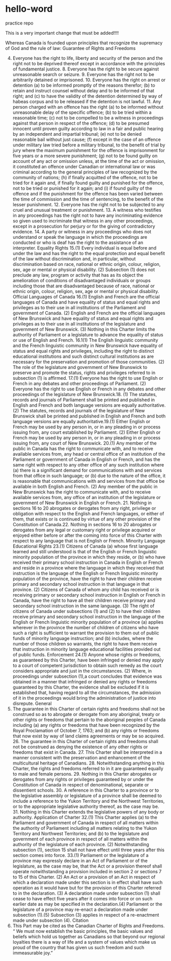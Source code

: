# hello-word

practice repo

This is a very important change that must be added!!!!

Whereas Canada is founded upon principles that recognize the
supremacy of God and the rule of law:
Guarantee of Rights
and Freedoms

4. Everyone has the right to life, liberty and security of the person and
   the right not to be deprived thereof except in accordance with the principles
   of fundamental justice. 8. Everyone has the right to be secure against
   unreasonable search or seizure. 9. Everyone has the right not to be arbitrarily
   detained or imprisoned. 10. Everyone has the right on arrest or detention (a)
   to be informed promptly of the reasons therefor; (b) to retain and instruct
   counsel without delay and to be informed of that right; and (c) to have
   the validity of the detention determined by way of habeas corpus and to be
   released if the detention is not lawful. 11. Any person charged with an offence
   has the right (a) to be informed without unreasonable delay of the specific
   offence; (b) to be tried within a reasonable time; (c) not to be compelled to
   be a witness in proceedings against that person in respect of the offence; (d)
   to be presumed innocent until proven guilty according to law in a fair and
   public hearing by an independent and impartial tribunal; (e) not to be denied
   reasonable bail without just cause; (f) except in the case of an offence under
   military law tried before a military tribunal, to the benefit of trial by jury
   where the maximum punishment for the offence is imprisonment for five
   years or a more severe punishment; (g) not to be found guilty on account of
   any act or omission unless, at the time of the act or omission, it constituted
   an offence under Canadian or international law or was criminal according to
   the general principles of law recognized by the community of nations; (h) if
   finally acquitted of the offence, not to be tried for it again and, if finally found
   guilty and punished for the offence, not to be tried or punished for it again;
   and (i) if found guilty of the offence and if the punishment for the offence has
   been varied between the time of commission and the time of sentencing, to the
   benefit of the lesser punishment. 12. Everyone has the right not to be subjected
   to any cruel and unusual treatment or punishment. 13. A witness who testifies
   in any proceedings has the right not to have any incriminating evidence so
   given used to incriminate that witness in any other proceedings, except in a
   prosecution for perjury or for the giving of contradictory evidence. 14. A party
   or witness in any proceedings who does not understand or speak the language
   in which the proceedings are conducted or who is deaf has the right to the
   assistance of an interpreter.
   Equality Rights
   15.(1) Every individual is equal before and under the law and
   has the right to the equal protection and equal benefit of the law without
   discrimination and, in particular, without discrimination based on race,
   national or ethnic origin, colour, religion, sex, age or mental or physical
   disability. (2) Subsection (1) does not preclude any law, program or activity
   that has as its object the amelioration of conditions of disadvantaged
   individuals or groups including those that are disadvantaged because of race,
   national or ethnic origin, colour, religion, sex, age or mental or physical
   disability.
   Official Languages
   of Canada
   16.(1) English and French are the official languages of Canada and
   have equality of status and equal rights and privileges as to their use in all
   institutions of the Parliament and government of Canada. (2) English and
   French are the official languages of New Brunswick and have equality of
   status and equal rights and privileges as to their use in all institutions of the
   legislature and government of New Brunswick. (3) Nothing in this Charter
   limits the authority of Parliament or a legislature to advance the equality of
   status or use of English and French. 16.1(1) The English linguistic community
   and the French linguistic community in New Brunswick have equality of status
   and equal rights and privileges, including the right to distinct educational
   institutions and such distinct cultural institutions as are necessary for
   the preservation and promotion of those communities. (2) The role of the
   legislature and government of New Brunswick to preserve and promote the
   status, rights and privileges referred to in subsection (1) is affirmed. 17.(1)
   Everyone has the right to use English or French in any debates and other
   proceedings of Parliament. (2) Everyone has the right to use English or French
   in any debates and other proceedings of the legislature of New Brunswick.18.
   (1) The statutes, records and journals of Parliament shall be printed and
   published in English and French
   and both language versions are
   equally authoritative. (2) The
   statutes, records and journals of
   the legislature of New Brunswick
   shall be printed and published
   in English and French and both
   language versions are equally
   authoritative.19.(1) Either English or French may be used by any person
   in, or in any pleading in or process issuing from, any court established by
   Parliament. (2) Either English or French may be used by any person in, or in
   any pleading in or process issuing from, any court of New Brunswick. 20.(1)
   Any member of the public in Canada has the right to communicate with, and
   to receive available services from, any head or central office of an institution
   of the Parliament or government of Canada in English or French, and has the
   same right with respect to any other office of any such institution where (a)
   there is a significant demand for communications with and services from that
   office in such language; or (b) due to the nature of the office, it is reasonable
   that communications with and services from that office be available in both
   English and French. (2) Any member of the public in New Brunswick has the
   right to communicate with, and to receive available services from, any office
   of an institution of the legislature or government of New Brunswick in English
   or French. 21. Nothing in sections 16 to 20 abrogates or derogates from any
   right, privilege or obligation with respect to the English and French languages,
   or either of them, that exists or is continued by virtue of any other provision
   of the Constitution of Canada.22. Nothing in sections 16 to 20 abrogates or
   derogates from any legal or customary right or privilege acquired or enjoyed
   either before or after the coming into force of this Charter with respect to any
   language that is not English or French.
   Minority Language
   Educational Rights
   23.(1) Citizens of Canada (a) whose first language learned and still
   understood is that of the English or French linguistic minority population
   of the province in which they reside, or (b) who have received their primary
   school instruction in Canada in English or French and reside in a province
   where the language in which they received that instruction is the language of
   the English or French linguistic minority population of the province, have the
   right to have their children receive primary and secondary school instruction
   in that language in that province. (2) Citizens of Canada of whom any child
   has received or is receiving primary or secondary school instruction in English
   or French in Canada, have the right to have all their children receive primary
   and secondary school instruction in the same language. (3) The right of
   citizens of Canada under subsections (1) and (2) to have their children receive
   primary and secondary school instruction in the language of the English
   or French linguistic minority population of a province (a) applies wherever
   in the province the number of children of citizens who have such a right is
   sufficient to warrant the provision to them out of public funds of minority
   language instruction; and (b)
   includes, where the number of
   those children so warrants, the
   right to have them receive that
   instruction in minority language
   educational facilities provided out
   of public funds.
   Enforcement
   24.(1) Anyone whose rights or freedoms, as guaranteed by this
   Charter, have been infringed or denied may apply to a court of competent
   jurisdiction to obtain such remedy as the court considers appropriate and just
   in the circumstances. (2) Where, in proceedings under subsection (1),a court
   concludes that evidence was obtained in a manner that infringed or denied any
   rights or freedoms guaranteed by this Charter, the evidence shall be excluded if
   it is established that, having regard to all the circumstances, the admission of it
   in the proceedings would bring the administration of justice into disrepute.
   General
5. The guarantee in this Charter of certain rights and freedoms
   shall not be construed so as to abrogate or derogate from any aboriginal,
   treaty or other rights or freedoms that pertain to the aboriginal peoples of
   Canada including (a) any rights or freedoms that have been recognized by
   the Royal Proclamation of October 7, 1763; and (b) any rights or freedoms
   that now exist by way of land claims agreements or may be so acquired. 26.
   The guarantee in this Charter of certain rights and freedoms shall not be
   construed as denying the existence of any other rights or freedoms that exist in
   Canada. 27. This Charter shall be interpreted in a manner consistent with the
   preservation and enhancement of the multicultural heritage of Canadians. 28.
   Notwithstanding anything in this Charter, the rights and freedoms referred to
   in it are guaranteed equally to male and female persons. 29. Nothing in this
   Charter abrogates or derogates from any rights or privileges guaranteed by
   or under the Constitution of Canada in respect of denominational, separate
   or dissentient schools. 30. A reference in this Charter to a province or to the
   legislative assembly or legislature of a province shall be deemed to include
   a reference to the Yukon Territory and the Northwest Territories, or to the
   appropriate legislative authority thereof, as the case may be. 31. Nothing in this
   Charter extends the legislative powers of any body or authority.
   Application of Charter
   32.(1) This Charter applies (a) to the Parliament and government of
   Canada in respect of all matters within the authority of Parliament including
   all matters relating to the Yukon Territory and Northwest Territories; and (b)
   to the legislature and government of each province in respect of all matters
   within the authority of the legislature of each province. (2) Notwithstanding
   subsection (1), section 15 shall not have effect until three years after this
   section comes into force. 33.(1) Parliament or the legislature of a province
   may expressly declare in an Act of Parliament or of the legislature, as the case
   may be, that the Act or a provision thereof shall operate notwithstanding a
   provision included in section 2 or sections 7 to 15 of this Charter. (2) An Act or
   a provision of an Act in respect of which a declaration made under this section
   is in effect shall have such operation as it would have but for the provision
   of this Charter referred to in the declaration. (3) A declaration made under
   subsection (1) shall cease to have effect five years after it comes into force or
   on such earlier date as may be specified in the declaration.(4) Parliament or
   the legislature of a province may re-enact a declaration made under subsection
   (1).(5) Subsection (3) applies in respect of a re-enactment made under
   subsection (4).
   Citation
6. This Part may be cited as the Canadian Charter of Rights and
   Freedoms.
   “ We must now establish the basic principles, the basic values and beliefs
   which hold us together as Canadians so that beyond our regional loyalties
   there is a way of life and a system of values which make us proud of the
   country that has given us such freedom and such immeasurable joy.”
